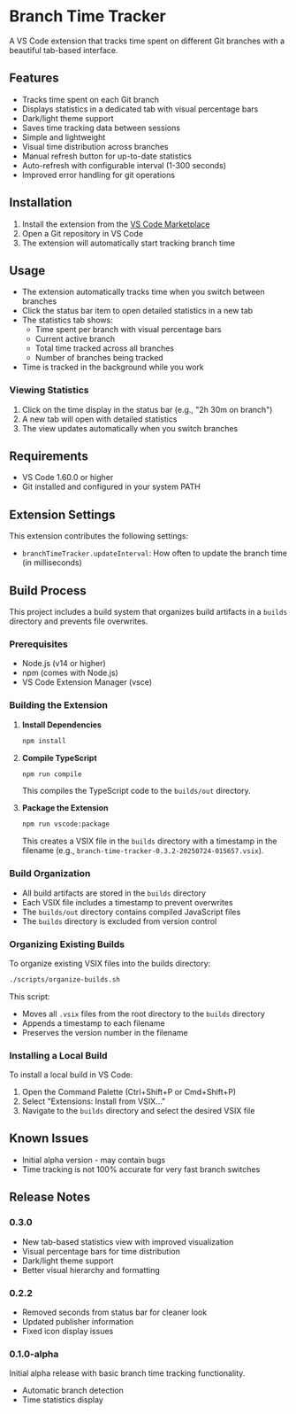 # Branch Time Tracker

A VS Code extension that tracks time spent on different Git branches with a beautiful tab-based interface.

## Features

- Tracks time spent on each Git branch
- Displays statistics in a dedicated tab with visual percentage bars
- Dark/light theme support
- Saves time tracking data between sessions
- Simple and lightweight
- Visual time distribution across branches
- Manual refresh button for up-to-date statistics
- Auto-refresh with configurable interval (1-300 seconds)
- Improved error handling for git operations

## Installation

1. Install the extension from the [VS Code Marketplace](https://marketplace.visualstudio.com/)
2. Open a Git repository in VS Code
3. The extension will automatically start tracking branch time

## Usage

- The extension automatically tracks time when you switch between branches
- Click the status bar item to open detailed statistics in a new tab
- The statistics tab shows:
  - Time spent per branch with visual percentage bars
  - Current active branch
  - Total time tracked across all branches
  - Number of branches being tracked
- Time is tracked in the background while you work

### Viewing Statistics

1. Click on the time display in the status bar (e.g., "2h 30m on branch")
2. A new tab will open with detailed statistics
3. The view updates automatically when you switch branches

## Requirements

- VS Code 1.60.0 or higher
- Git installed and configured in your system PATH

## Extension Settings

This extension contributes the following settings:

- `branchTimeTracker.updateInterval`: How often to update the branch time (in milliseconds)

## Build Process

This project includes a build system that organizes build artifacts in a `builds` directory and prevents file overwrites.

### Prerequisites

- Node.js (v14 or higher)
- npm (comes with Node.js)
- VS Code Extension Manager (vsce)

### Building the Extension

1. **Install Dependencies**

   ```bash
   npm install
   ```

2. **Compile TypeScript**

   ```bash
   npm run compile
   ```

   This compiles the TypeScript code to the `builds/out` directory.

3. **Package the Extension**

   ```bash
   npm run vscode:package
   ```

   This creates a VSIX file in the `builds` directory with a timestamp in the filename (e.g., `branch-time-tracker-0.3.2-20250724-015657.vsix`).

### Build Organization

- All build artifacts are stored in the `builds` directory
- Each VSIX file includes a timestamp to prevent overwrites
- The `builds/out` directory contains compiled JavaScript files
- The `builds` directory is excluded from version control

### Organizing Existing Builds

To organize existing VSIX files into the builds directory:

```bash
./scripts/organize-builds.sh
```

This script:
- Moves all `.vsix` files from the root directory to the `builds` directory
- Appends a timestamp to each filename
- Preserves the version number in the filename

### Installing a Local Build

To install a local build in VS Code:

1. Open the Command Palette (Ctrl+Shift+P or Cmd+Shift+P)
2. Select "Extensions: Install from VSIX..."
3. Navigate to the `builds` directory and select the desired VSIX file

## Known Issues

- Initial alpha version - may contain bugs
- Time tracking is not 100% accurate for very fast branch switches

## Release Notes

### 0.3.0

- New tab-based statistics view with improved visualization
- Visual percentage bars for time distribution
- Dark/light theme support
- Better visual hierarchy and formatting

### 0.2.2

- Removed seconds from status bar for cleaner look
- Updated publisher information
- Fixed icon display issues

### 0.1.0-alpha

Initial alpha release with basic branch time tracking functionality.

- Automatic branch detection
- Time statistics display

